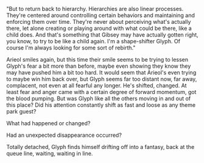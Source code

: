 "But to return back to hierarchy. Hierarchies are also linear processes. They're centered around controlling certain behaviors and maintaining and enforcing them over time. They're never about perceiving what's actually there, let alone creating or playing around with what could be there, like a child does. And that's something that Gibsey may have actually gotten right, you know, to try to be like a child again. I'm a shape-shifter Glyph. Of course I'm always looking for some sort of rebirth."

Arieol smiles again, but this time their smile seems to be trying to lessen Glyph's fear a bit more than before, maybe even showing they know they may have pushed him a bit too hard. It would seem that Arieol's even trying to maybe win him back over, but Glyph seems far too distant now, far away, complacent, not even at all fearful any longer. He's shifted, changed. At least fear and anger came with a certain degree of forward momentum, got the blood pumping. But was Glyph like all the others moving in and out of this place? Did his attention constantly shift as fast and loose as any theme park guest?

What had happened or changed?

Had an unexpected disappearance occurred?

Totally detached, Glyph finds himself drifting off into a fantasy, back at the queue line, waiting, waiting in line.